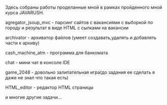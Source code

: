 Здесь собраны работы проделанные мной в рамках пройденного мной курса JAVARUSH.



agregator_jsoup_mvc  -  парсинг сайтов с вакансиями с выборкой по городу и результат в виде HTML с сылками на вакансии

archivator  -  архиватор файлов (умеет создавать,удалять и добавлять части к архиву)

cash_machine_atm  -  программа для банкомата

chat  -  мини чат в консоле IDE

game_2048  -  довольно залипательная игра(до задания ее сделать я даже не знал что такая есть)

HTML_editor  -  редактор HTML страницы

и многие другие задачи...